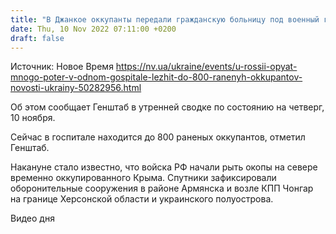 ```yaml
---
title: "В Джанкое оккупанты передали гражданскую больницу под военный госпиталь: в нем находится до 800 раненых"
date: Thu, 10 Nov 2022 07:11:00 +0200
draft: false
---
```

Источник: Новое Время https://nv.ua/ukraine/events/u-rossii-opyat-mnogo-poter-v-odnom-gospitale-lezhit-do-800-ranenyh-okkupantov-novosti-ukrainy-50282956.html


Об этом сообщает Генштаб в утренней сводке по состоянию на четверг, 10 ноября.

Сейчас в госпитале находится до 800 раненых оккупантов, отметил Генштаб.

Накануне стало известно, что войска РФ начали рыть окопы на севере временно оккупированного Крыма. Спутники зафиксировали оборонительные сооружения в районе Армянска и возле КПП Чонгар на границе Херсонской области и украинского полуострова.

 Видео дня   
